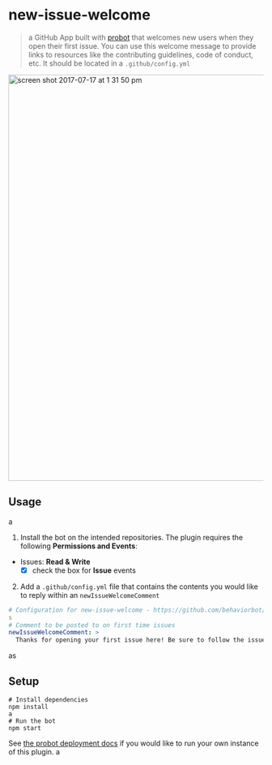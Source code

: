 # new-issue-welcome

> a GitHub App built with [probot](https://github.com/probot/probot) that welcomes new users when they open their first issue. You can use this welcome message to provide links to resources like the contributing guidelines, code of conduct, etc. It should be located in a `.github/config.yml`

<img width="801" alt="screen shot 2017-07-17 at 1 31 50 pm" src="https://user-images.githubusercontent.com/13410355/28288547-5f83aa8e-6af4-11e7-9692-eb41d42431e2.png">

## Usage
a
1. Install the bot on the intended repositories. The plugin requires the following **Permissions and Events**:
- Issues: **Read & Write**
  - [x] check the box for **Issue** events
2. Add a `.github/config.yml` file that contains the contents you would like to reply within an `newIssueWelcomeComment`
```yml
# Configuration for new-issue-welcome - https://github.com/behaviorbot/new-issue-welcome
s
# Comment to be posted to on first time issues
newIssueWelcomeComment: >
  Thanks for opening your first issue here! Be sure to follow the issue template!
```
as
## Setup

```
# Install dependencies
npm install
a
# Run the bot
npm start
```

See [the probot deployment docs](https://github.com/probot/probot/blob/master/docs/deployment.md) if you would like to run your own instance of this plugin.
a

